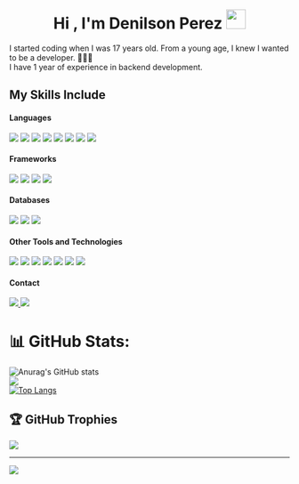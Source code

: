<h1 align="center"><b>Hi , I'm Denilson Perez </b><img src="https://media.giphy.com/media/hvRJCLFzcasrR4ia7z/giphy.gif" width="35"></h1>

I started coding when I was 17 years old. From a young age, I knew I wanted to be a developer. 👨🏻‍💻
<br>
I have 1 year of experience in backend development. 

## My Skills Include

<h4>Languages</h4>
<p>
    <img src="https://skillicons.dev/icons?i=html">
    <img src="https://skillicons.dev/icons?i=css">
    <img src="https://skillicons.dev/icons?i=javascript">
    <img src="https://skillicons.dev/icons?i=java">
    <img src="https://skillicons.dev/icons?i=py">
    <img src="https://skillicons.dev/icons?i=php">
    <img src="https://skillicons.dev/icons?i=dart">
    <img src="https://skillicons.dev/icons?i=kotlin">
</p>

<h4>Frameworks</h4>
<p>
    <img src="https://skillicons.dev/icons?i=spring">
    <img src="https://skillicons.dev/icons?i=fastapi">
    <img src="https://skillicons.dev/icons?i=angular">
    <img src="https://skillicons.dev/icons?i=react">
</p>

<h4>Databases</h4>
<p>
    <img src="https://skillicons.dev/icons?i=postgres">
    <img src="https://skillicons.dev/icons?i=mysql">
    <img src="https://skillicons.dev/icons?i=mongodb">
</p>

<h4>Other Tools and Technologies</h4>
<p>
    <img src="https://skillicons.dev/icons?i=linux">
    <img src="https://skillicons.dev/icons?i=git">
    <img src="https://skillicons.dev/icons?i=github">
    <img src="https://skillicons.dev/icons?i=postman">
    <img src="https://skillicons.dev/icons?i=figma">
    <img src="https://skillicons.dev/icons?i=docker">
    <img src="https://skillicons.dev/icons?i=linux">
</p>

<h4>Contact</h4>
<p>	
  <a target="_blank" href="https://www.linkedin.com/in/denilson-perez-cortina/">
      <img src="https://skillicons.dev/icons?i=linkedin"></img>
  </a>
  <a target="_blank" href="mailto:denilson_peco@hotmail.com">
      <img src="https://skillicons.dev/icons?i=gmail"></img>
  </a>
</p>

# 📊 GitHub Stats:
![Anurag's GitHub stats](https://github-readme-stats.vercel.app/api?username=Denilson1817&show_icons=true&count_private=true&theme=dark)<br/>
![](https://github-readme-streak-stats.herokuapp.com/?user=Denilson1817&theme=dark&hide_border=false)<br/>
[![Top Langs](https://github-readme-stats.vercel.app/api/top-langs/?username=Denilson1817&layout=compact&theme=dark)](https://github.com/anuraghazra/github-readme-stats)

## 🏆 GitHub Trophies
![](https://github-profile-trophy.vercel.app/?username=Denilson1817&theme=radical&no-frame=false&no-bg=true&margin-w=4)

---
[![](https://visitcount.itsvg.in/api?id=Denilson1817&icon=0&color=0)](https://visitcount.itsvg.in)
